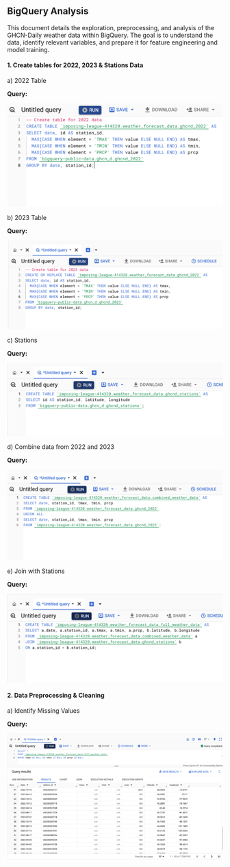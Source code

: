 ## BigQuery Analysis

This document details the exploration, preprocessing, and analysis of the GHCN-Daily weather data within BigQuery. The goal is to understand the data, identify relevant variables, and prepare it for feature engineering and model training.

#### 1. Create tables for 2022, 2023 & Stations Data

a) 2022 Table

**Query:**

![2022 Table](BigQuery-images/Table-1.png)

b) 2023 Table

**Query:**

![2023 Table](BigQuery-images/Table-2.png)

c) Stations

**Query:**

![Station](BigQuery-images/Station.png)

d) Combine data from 2022 and 2023

**Query:**

![Combine Data 2022-2023](BigQuery-images/Combined-Data.png)

e) Join with Stations

**Query:**

![Join with Station](BigQuery-images/Join-with-Station.png)

#### 2. Data Preprocessing & Cleaning

a) Identify Missing Values

**Query:**

![Missing Values](BigQuery-images/Missing-Values.png)
